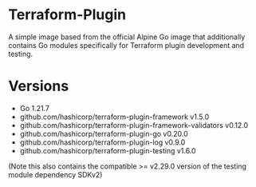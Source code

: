 # Terraform-Plugin

A simple image based from the official Alpine Go image that additionally contains Go modules specifically for Terraform plugin development and testing.

# Versions

- Go 1.21.7
- github.com/hashicorp/terraform-plugin-framework v1.5.0
- github.com/hashicorp/terraform-plugin-framework-validators v0.12.0
- github.com/hashicorp/terraform-plugin-go v0.20.0
- github.com/hashicorp/terraform-plugin-log v0.9.0
- github.com/hashicorp/terraform-plugin-testing v1.6.0

(Note this also contains the compatible >= v2.29.0 version of the testing module dependency SDKv2)

